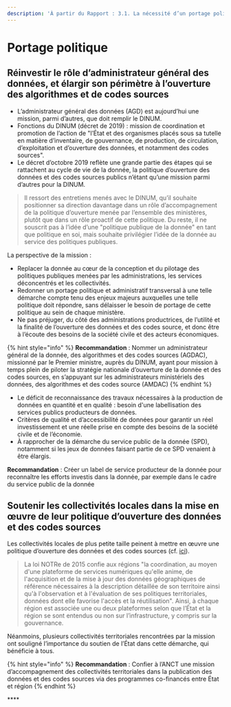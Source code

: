 ```yaml
---
description: 'À partir du Rapport : 3.1. La nécessité d’un portage politique fort'
---
```


# Portage politique

## **Réinvestir le rôle d’administrateur général des données, et élargir son périmètre à l’ouverture des algorithmes et de codes sources**

* L’administrateur général des données \(AGD\) est aujourd’hui une mission, parmi d’autres, que doit remplir le DINUM.
* Fonctions du DINUM \(décret de 2019\) : mission de coordination et promotion de l’action de "l’État et des organismes placés sous sa tutelle en matière d’inventaire, de gouvernance, de production, de circulation, d’exploitation et d’ouverture des données, et notamment des codes sources". 
* Le décret d’octobre 2019 reflète une grande partie des étapes qui se rattachent au cycle de vie de la donnée, la politique d’ouverture des données et des codes sources publics n’étant qu’une mission parmi d’autres pour la DINUM.

> Il ressort des entretiens menés avec le DINUM, qu’il souhaite positionner sa direction davantage dans un rôle d’accompagnement de la politique d’ouverture menée par l’ensemble des ministères, plutôt que dans un rôle proactif de cette politique. Du reste, il ne souscrit pas à l’idée d’une "politique publique de la donnée" en tant que politique en soi, mais souhaite privilégier l’idée de la donnée au service des politiques publiques.

La perspective de la mission :

* Replacer la donnée au cœur de la conception et du pilotage des politiques publiques menées par les administrations, les services déconcentrés et les collectivités.
* Redonner un portage politique et administratif transversal à une telle démarche compte tenu des enjeux majeurs auxquelles une telle politique doit répondre, sans délaisser le besoin de portage de cette politique au sein de chaque ministère. 
* Ne pas préjuger, du côté des administrations productrices, de l’utilité et la finalité de l’ouverture des données et des codes source, et donc être à l’écoute des besoins de la société civile et des acteurs économiques.

{% hint style="info" %}
**Recommandation** : Nommer un administrateur général de la donnée, des algorithmes et des codes sources \(AGDAC\), missionné par le Premier ministre, auprès du DINUM, ayant pour mission à temps plein de piloter la stratégie nationale d’ouverture de la donnée et des codes sources, en s’appuyant sur les administrateurs ministériels des données, des algorithmes et des codes source \(AMDAC\)
{% endhint %}

* Le déficit de reconnaissance des travaux nécessaires à la production de données en quantité et en qualité : besoin d'une labellisation des services publics producteurs de données. 
* Critères de qualité et d’accessibilité de données pour garantir un réel investissement et une réelle prise en compte des besoins de la société civile et de l’économie. 
* À rapprocher de la démarche du service public de la donnée \(SPD\), notamment si les jeux de données faisant partie de ce SPD venaient à être élargis.

**Recommandation** : Créer un label de service producteur de la donnée pour reconnaître les efforts investis dans la donnée, par exemple dans le cadre du service public de la donnée

## **Soutenir les collectivités locales dans la mise en œuvre de leur politique d’ouverture des données et des codes sources**

Les collectivités locales de plus petite taille peinent à mettre en œuvre une politique d’ouverture des données et des codes sources \(cf. [ici](ouverture-de-donnees/)\).

> La loi NOTRe de 2015 confie aux régions "la coordination, au moyen d'une plateforme de services numériques qu'elle anime, de l'acquisition et de la mise à jour des données géographiques de référence nécessaires à la description détaillée de son territoire ainsi qu'à l'observation et à l'évaluation de ses politiques territoriales, données dont elle favorise l'accès et la réutilisation". Ainsi, à chaque région est associée une ou deux plateformes selon que l’État et la région se sont entendus ou non sur l’infrastructure, y compris sur la gouvernance.

Néanmoins, plusieurs collectivités territoriales rencontrées par la mission ont souligné l’importance du soutien de l’État dans cette démarche, qui bénéficie à tous. 

{% hint style="info" %}
**Recommandation** : Confier à l’ANCT une mission d’accompagnement des collectivités territoriales dans la publication des données et des codes sources via des programmes co-financés entre État et région
{% endhint %}

\*\*\*\*

